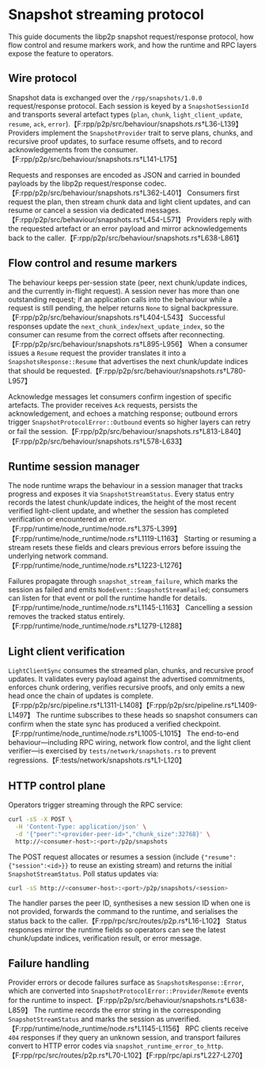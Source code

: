 # Snapshot streaming protocol

This guide documents the libp2p snapshot request/response protocol, how flow
control and resume markers work, and how the runtime and RPC layers expose the
feature to operators.

## Wire protocol

Snapshot data is exchanged over the `/rpp/snapshots/1.0.0` request/response
protocol. Each session is keyed by a `SnapshotSessionId` and transports several
artefact types (`plan`, `chunk`, `light_client_update`, `resume`, `ack`,
`error`).【F:rpp/p2p/src/behaviour/snapshots.rs†L36-L139】 Providers implement the
`SnapshotProvider` trait to serve plans, chunks, and recursive proof updates, to
surface resume offsets, and to record acknowledgements from the consumer.【F:rpp/p2p/src/behaviour/snapshots.rs†L141-L175】

Requests and responses are encoded as JSON and carried in bounded payloads by
the libp2p request/response codec.【F:rpp/p2p/src/behaviour/snapshots.rs†L362-L401】
Consumers first request the plan, then stream chunk data and light client
updates, and can resume or cancel a session via dedicated messages.【F:rpp/p2p/src/behaviour/snapshots.rs†L454-L571】 Providers reply with the
requested artefact or an error payload and mirror acknowledgements back to the
caller.【F:rpp/p2p/src/behaviour/snapshots.rs†L638-L861】

## Flow control and resume markers

The behaviour keeps per-session state (peer, next chunk/update indices, and the
currently in-flight request). A session never has more than one outstanding
request; if an application calls into the behaviour while a request is still
pending, the helper returns `None` to signal backpressure.【F:rpp/p2p/src/behaviour/snapshots.rs†L404-L543】 Successful responses update the
`next_chunk_index`/`next_update_index`, so the consumer can resume from the
correct offsets after reconnecting.【F:rpp/p2p/src/behaviour/snapshots.rs†L895-L956】 When a consumer issues a `Resume` request the
provider translates it into a `SnapshotsResponse::Resume` that advertises the
next chunk/update indices that should be requested.【F:rpp/p2p/src/behaviour/snapshots.rs†L780-L957】

Acknowledge messages let consumers confirm ingestion of specific artefacts. The
provider receives `Ack` requests, persists the acknowledgement, and echoes a
matching response; outbound errors trigger `SnapshotProtocolError::Outbound`
events so higher layers can retry or fail the session.【F:rpp/p2p/src/behaviour/snapshots.rs†L813-L840】【F:rpp/p2p/src/behaviour/snapshots.rs†L578-L633】

## Runtime session manager

The node runtime wraps the behaviour in a session manager that tracks progress
and exposes it via `SnapshotStreamStatus`. Every status entry records the latest
chunk/update indices, the height of the most recent verified light-client
update, and whether the session has completed verification or encountered an
error.【F:rpp/runtime/node_runtime/node.rs†L375-L399】【F:rpp/runtime/node_runtime/node.rs†L1119-L1163】 Starting or resuming a
stream resets these fields and clears previous errors before issuing the
underlying network command.【F:rpp/runtime/node_runtime/node.rs†L1223-L1276】

Failures propagate through `snapshot_stream_failure`, which marks the session as
failed and emits `NodeEvent::SnapshotStreamFailed`; consumers can listen for
that event or poll the runtime handle for details.【F:rpp/runtime/node_runtime/node.rs†L1145-L1163】 Cancelling a session removes the
tracked status entirely.【F:rpp/runtime/node_runtime/node.rs†L1279-L1288】

## Light client verification

`LightClientSync` consumes the streamed plan, chunks, and recursive proof
updates. It validates every payload against the advertised commitments, enforces
chunk ordering, verifies recursive proofs, and only emits a new head once the
chain of updates is complete.【F:rpp/p2p/src/pipeline.rs†L1311-L1408】【F:rpp/p2p/src/pipeline.rs†L1409-L1497】 The runtime subscribes to
these heads so snapshot consumers can confirm when the state sync has produced a
verified checkpoint.【F:rpp/runtime/node_runtime/node.rs†L1005-L1015】 The end-to-end behaviour—including RPC wiring, network
flow control, and the light client verifier—is exercised by
`tests/network/snapshots.rs` to prevent regressions.【F:tests/network/snapshots.rs†L1-L120】

## HTTP control plane

Operators trigger streaming through the RPC service:

```bash
curl -sS -X POST \
  -H 'Content-Type: application/json' \
  -d '{"peer":"<provider-peer-id>","chunk_size":32768}' \
  http://<consumer-host>:<port>/p2p/snapshots
```

The POST request allocates or resumes a session (include
`{"resume":{"session":<id>}}` to reuse an existing stream) and returns the
initial `SnapshotStreamStatus`. Poll status updates via:

```bash
curl -sS http://<consumer-host>:<port>/p2p/snapshots/<session>
```

The handler parses the peer ID, synthesises a new session ID when one is not
provided, forwards the command to the runtime, and serialises the status back to
the caller.【F:rpp/rpc/src/routes/p2p.rs†L16-L102】 Status responses mirror the runtime fields so operators can see the
latest chunk/update indices, verification result, or error message.

## Failure handling

Provider errors or decode failures surface as `SnapshotsResponse::Error`, which
are converted into `SnapshotProtocolError::Provider`/`Remote` events for the
runtime to inspect.【F:rpp/p2p/src/behaviour/snapshots.rs†L638-L859】 The runtime records the error string in the corresponding
`SnapshotStreamStatus` and marks the session as unverified.【F:rpp/runtime/node_runtime/node.rs†L1145-L1156】 RPC clients receive
`404` responses if they query an unknown session, and transport failures convert
to HTTP error codes via `snapshot_runtime_error_to_http`.【F:rpp/rpc/src/routes/p2p.rs†L70-L102】【F:rpp/rpc/api.rs†L227-L270】

